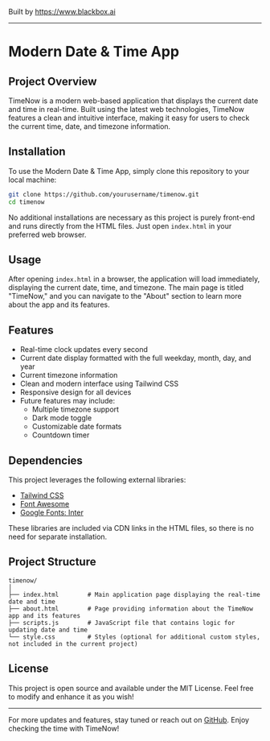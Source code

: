 
Built by https://www.blackbox.ai

---

# Modern Date & Time App

## Project Overview
TimeNow is a modern web-based application that displays the current date and time in real-time. Built using the latest web technologies, TimeNow features a clean and intuitive interface, making it easy for users to check the current time, date, and timezone information.

## Installation
To use the Modern Date & Time App, simply clone this repository to your local machine:

```bash
git clone https://github.com/yourusername/timenow.git
cd timenow
```

No additional installations are necessary as this project is purely front-end and runs directly from the HTML files. Just open `index.html` in your preferred web browser.

## Usage
After opening `index.html` in a browser, the application will load immediately, displaying the current date, time, and timezone. The main page is titled "TimeNow," and you can navigate to the "About" section to learn more about the app and its features.

## Features
- Real-time clock updates every second
- Current date display formatted with the full weekday, month, day, and year
- Current timezone information
- Clean and modern interface using Tailwind CSS
- Responsive design for all devices
- Future features may include:
  - Multiple timezone support
  - Dark mode toggle
  - Customizable date formats
  - Countdown timer

## Dependencies
This project leverages the following external libraries:
- [Tailwind CSS](https://tailwindcss.com/)
- [Font Awesome](https://fontawesome.com/)
- [Google Fonts: Inter](https://fonts.google.com/specimen/Inter)

These libraries are included via CDN links in the HTML files, so there is no need for separate installation.

## Project Structure
```plaintext
timenow/
│
├── index.html        # Main application page displaying the real-time date and time
├── about.html        # Page providing information about the TimeNow app and its features
├── scripts.js        # JavaScript file that contains logic for updating date and time
└── style.css         # Styles (optional for additional custom styles, not included in the current project)
```

## License
This project is open source and available under the MIT License. Feel free to modify and enhance it as you wish!

---

For more updates and features, stay tuned or reach out on [GitHub](https://github.com/yourusername/timenow). Enjoy checking the time with TimeNow!